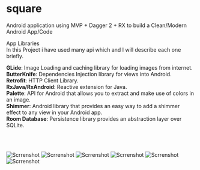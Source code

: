 # square

Android application using MVP + Dagger 2 + RX to build a Clean/Modern Android App/Code

App Libraries
<br/>
In this Project i have used many api which and I will describe each one briefly.

**GLide**: Image Loading and caching library for loading images from internet.  
**ButterKnife**: Dependencies Injection library for views into Android.  
**Retrofit**: HTTP Client Library.  
**RxJava/RxAndroid**: Reactive extension for Java.  
**Palette**:  API for Android that allows you to extract and make use of colors in an image.  
**Shimmer**: Android library that provides an easy way to add a shimmer effect to any view in your Android app.  
**Room Database**: Persistence library provides an abstraction layer over SQLite.     


<br/>
<br/>

![Scrrenshot](Screenshot_20210614-195611_square.jpg)
![Scrrenshot](Screenshot_20210614-195630_square.jpg)
![Scrrenshot](Screenshot_20210614-195639_square.jpg)
![Scrrenshot](Screenshot_20210614-195646_square.jpg)
![Scrrenshot](Screenshot_20210614-195819_square.jpg)
![Scrrenshot](Screenshot_20210614-195834_square.jpg)
